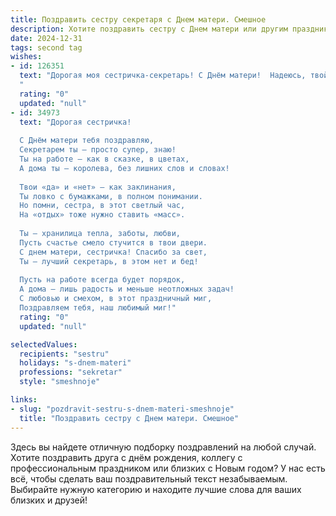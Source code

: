 ```yaml
---
title: Поздравить сестру секретаря с Днем матери. Смешное
description: Хотите поздравить сестру с Днем матери или другим праздником? Наш ИИ создаст незабываемое поздравление, а вы обязательно выделитесь среди других.  
date: 2024-12-31
tags: second tag
wishes:
- id: 126351
  text: "Дорогая моя сестричка-секретарь! С Днём матери!  Надеюсь, твой начальник  сегодня подарит тебе не только букет, но и  дополнительный выходной – за твой титанический труд по управлению домом и детьми!  Пусть твоя  организованность  поможет тебе  с легкостью  справиться со всеми материнскими  \"сюрпризами\", а чувство юмора – не потеряться в этом весёлом хаосе!  Любим тебя!
  "
  rating: "0"
  updated: "null"
- id: 34973
  text: "Дорогая сестричка!
  
  С Днём матери тебя поздравляю,
  Секретарем ты — просто супер, знаю!
  Ты на работе — как в сказке, в цветах,
  А дома ты — королева, без лишних слов и словах!
  
  Твои «да» и «нет» — как заклинания,
  Ты ловко с бумажками, в полном понимании.
  Но помни, сестра, в этот светлый час,
  На «отдых» тоже нужно ставить «масс».
  
  Ты — хранилица тепла, заботы, любви,
  Пусть счастье смело стучится в твои двери.
  С днем матери, сестричка! Спасибо за свет,
  Ты — лучший секретарь, в этом нет и бед!
  
  Пусть на работе всегда будет порядок,
  А дома — лишь радость и меньше неотложных задач!
  С любовью и смехом, в этот праздничный миг,
  Поздравляем тебя, наш любимый миг!"
  rating: "0"
  updated: "null"

selectedValues:
  recipients: "sestru"
  holidays: "s-dnem-materi"
  professions: "sekretar"
  style: "smeshnoje"

links:
- slug: "pozdravit-sestru-s-dnem-materi-smeshnoje"
  title: "Поздравить сестру с Днем матери. Смешное"
---
```


Здесь вы найдете отличную подборку поздравлений на любой случай.
Хотите поздравить друга с днём рождения, коллегу с профессиональным праздником или близких с Новым годом? У нас есть всё, чтобы сделать ваш поздравительный текст незабываемым. Выбирайте нужную категорию и находите лучшие слова для ваших близких и друзей!
